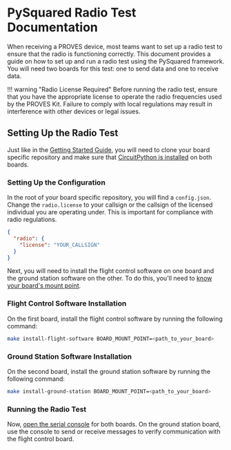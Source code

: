 # PySquared Radio Test Documentation

When receiving a PROVES device, most teams want to set up a radio test to ensure that the radio is functioning correctly. This document provides a guide on how to set up and run a radio test using the PySquared framework. You will need two boards for this test: one to send data and one to receive data.

!!! warning "Radio License Required"
    Before running the radio test, ensure that you have the appropriate license to operate the radio frequencies used by the PROVES Kit. Failure to comply with local regulations may result in interference with other devices or legal issues.

## Setting Up the Radio Test

Just like in the [Getting Started Guide](getting-started.md), you will need to clone your board specific repository and make sure that [CircuitPython is installed](https://proveskit.github.io/pysquared/getting-started/#installing-circuitpython) on both boards.

### Setting Up the Configuration

In the root of your board specific repository, you will find a `config.json`. Change the `radio.license` to your callsign or the callsign of the licensed individual you are operating under. This is important for compliance with radio regulations.

```json
{
  "radio": {
    "license": "YOUR_CALLSIGN"
  }
}
```

Next, you will need to install the flight control software on one board and the ground station software on the other. To do this, you'll need to [know your board's mount point](https://proveskit.github.io/pysquared/getting-started/#finding-your-boards-mount-point).

### Flight Control Software Installation

On the first board, install the flight control software by running the following command:

```sh
make install-flight-software BOARD_MOUNT_POINT=<path_to_your_board>
```

### Ground Station Software Installation

On the second board, install the ground station software by running the following command:

```sh
make install-ground-station BOARD_MOUNT_POINT=<path_to_your_board>
```

### Running the Radio Test

Now, [open the serial console](https://proveskit.github.io/pysquared/getting-started/#accessing-the-serial-console) for both boards. On the ground station board, use the console to send or receive messages to verify communication with the flight control board.
